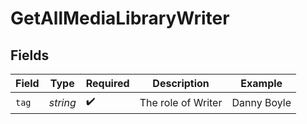 # GetAllMediaLibraryWriter


## Fields

| Field              | Type               | Required           | Description        | Example            |
| ------------------ | ------------------ | ------------------ | ------------------ | ------------------ |
| `tag`              | *string*           | :heavy_check_mark: | The role of Writer | Danny Boyle        |